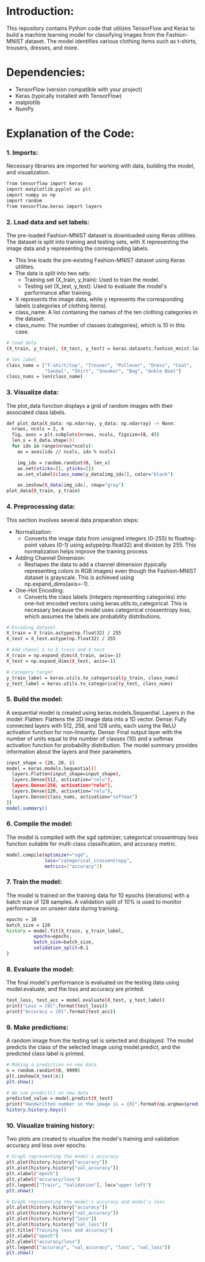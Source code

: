 # Introduction:

This repository contains Python code that utilizes TensorFlow and Keras to build a machine learning model for classifying images from the Fashion-MNIST dataset. The model identifies various clothing items such as t-shirts, trousers, dresses, and more.

# Dependencies:

- TensorFlow (version compatible with your project)
- Keras (typically installed with TensorFlow)
- matplotlib
- NumPy

# Explanation of the Code:

### 1. Imports:

Necessary libraries are imported for working with data, building the model, and visualization.

``` bash
from tensorflow import keras
import matplotlib.pyplot as plt
import numpy as np
import random
from tensorflow.keras import layers
```

### 2. Load data and set labels:

The pre-loaded Fashion-MNIST dataset is downloaded using Keras utilities.
The dataset is split into training and testing sets, with X representing the image data and y representing the corresponding labels.

- This line loads the pre-existing Fashion-MNIST dataset using Keras utilities.
- The data is split into two sets:
  - Training set (X_train, y_train): Used to train the model.
  - Testing set (X_test, y_test): Used to evaluate the model's performance after training.
- X represents the image data, while y represents the corresponding labels (categories of clothing items).
- class_name: A list containing the names of the ten clothing categories in the dataset.
- class_nums: The number of classes (categories), which is 10 in this case.

``` bash
# load data
(X_train, y_train), (X_test, y_test) = keras.datasets.fashion_mnist.load_data()

# Set label
class_name = ["T-shirt/top", "Trouser", "Pullover", "Dress", "Coat",
              "Sandal", "Shirt", "Sneaker", "Bag", "Ankle Boot"]
class_nums = len(class_name)
```

### 3. Visualize data:

The plot_data function displays a grid of random images with their associated class labels.

``` bash
def plot_data(X_data: np.ndarray, y_data: np.ndarray) -> None:
  nrows, ncols = 2, 4
  fig, axes = plt.subplots(nrows, ncols, figsize=(8, 4))
  len_x = X_data.shape[0]
  for idx in range(nrows*ncols):
    ax = axes[idx // ncols, idx % ncols]

    img_idx = random.randint(0, len_x)
    ax.set(xticks=[], yticks=[])
    ax.set_xlabel(class_name[y_data[img_idx]], color="black")

    ax.imshow(X_data[img_idx], cmap="gray")
plot_data(X_train, y_train)
```

### 4. Preprocessing data:

This section involves several data preparation steps:
- Normalization:
    - Converts the image data from unsigned integers (0-255) to floating-point values (0-1) using astype(np.float32) and division by 255. This normalization helps improve the training process.
- Adding Channel Dimension:
    - Reshapes the data to add a channel dimension (typically representing colors in RGB images) even though the Fashion-MNIST dataset is grayscale. This is achieved using np.expand_dims(axis=-1).
- One-Hot Encoding:
    - Converts the class labels (integers representing categories) into one-hot encoded vectors using keras.utils.to_categorical. This is necessary because the model uses categorical crossentropy loss, which assumes the labels are probability distributions.

``` bash
# Encoding dataset
X_train = X_train.astype(np.float32) / 255
X_test = X_test.astype(np.float32) / 255

# Add chanel 1 to X_train and X_test
X_train = np.expand_dims(X_train, axis=-1)
X_test = np.expand_dims(X_test, axis=-1)

# Category target
y_train_label = keras.utils.to_categorical(y_train, class_nums)
y_test_label = keras.utils.to_categorical(y_test, class_nums)
```

### 5. Build the model:

A sequential model is created using keras.models.Sequential.
Layers in the model:
Flatten: Flattens the 2D image data into a 1D vector.
Dense: Fully connected layers with 512, 256, and 128 units, each using the ReLU activation function for non-linearity.
Dense: Final output layer with the number of units equal to the number of classes (10) and a softmax activation function for probability distribution.
The model summary provides information about the layers and their parameters.

``` bash
input_shape = (28, 28, 1)
model = keras.models.Sequential([
  layers.Flatten(input_shape=input_shape),
  layers.Dense(512, activation="relu"),
  layers.Dense(256, activation="relu"),
  layers.Dense(128, activation="relu"),
  layers.Dense(class_nums, activation="softmax")
])
model.summary()
```

### 6. Compile the model:

The model is compiled with the sgd optimizer, categorical crossentropy loss function suitable for multi-class classification, and accuracy metric.

``` bash
model.compile(optimizer="sgd",
              loss="categorical_crossentropy",
              metrics=["accuracy"])
```

### 7. Train the model:

The model is trained on the training data for 10 epochs (iterations) with a batch size of 128 samples.
A validation split of 10% is used to monitor performance on unseen data during training.

``` bash
epochs = 10
batch_size = 128
history = model.fit(X_train, y_train_label,
          epochs=epochs,
          batch_size=batch_size,
          validation_split=0.1
)
```

### 8. Evaluate the model:

The final model's performance is evaluated on the testing data using model.evaluate, and the loss and accuracy are printed.

``` bash
test_loss, test_acc = model.evaluate(X_test, y_test_label)
print("Loss = {0}".format(test_loss))
print("Accuracy = {0}".format(test_acc))
```

### 9. Make predictions:

A random image from the testing set is selected and displayed.
The model predicts the class of the selected image using model.predict, and the predicted class label is printed.

``` bash
# Making a prediction on new data
n = random.randint(0, 9999)
plt.imshow(X_test[n])
plt.show()

# We use predict() on new data
predicted_value = model.predict(X_test)
print("Handwritten number in the image is = {0}".format(np.argmax(predicted_value[n])))
history.history.keys()
```

### 10. Visualize training history:

Two plots are created to visualize the model's training and validation accuracy and loss over epochs.

``` bash
# Graph representing the model's accuracy
plt.plot(history.history["accuracy"])
plt.plot(history.history["val_accuracy"])
plt.xlabel("epoch")
plt.ylabel("accuracy/loss")
plt.legend(["Train", "Validation"], loc="upper left")
plt.show()

# Graph representing the model's accuracy and model's loss
plt.plot(history.history["accuracy"])
plt.plot(history.history["val_accuracy"])
plt.plot(history.history["loss"])
plt.plot(history.history["val_loss"])
plt.title("Training loss and accuracy")
plt.xlabel("epoch")
plt.ylabel("accuracy/loss")
plt.legend(["accuracy", "val_accuracy", "loss", "val_loss"])
plt.show()
```
